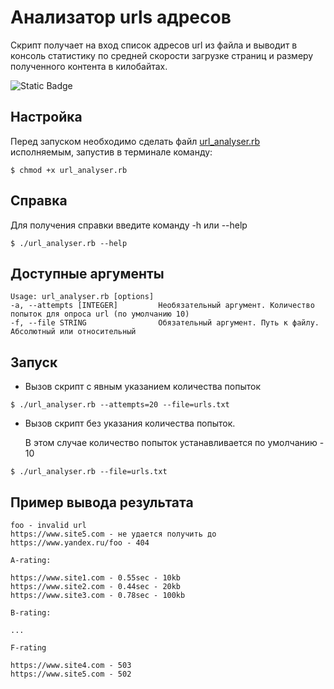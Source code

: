 # Анализатор urls адресов
Скрипт получает на вход список адресов url из файла и выводит в консоль статистику по средней скорости загрузке страниц
и размеру полученного контента в килобайтах.

![Static Badge](https://img.shields.io/badge/ruby%20-%203.0.6p216%20-red)


## Настройка
Перед запуском необходимо сделать файл [url_analyser.rb](url_analyser.rb) исполняемым, запустив в терминале 
команду:

```console
$ chmod +x url_analyser.rb
```

## Справка
Для получения справки введите команду -h или --help

```console
$ ./url_analyser.rb --help
```

## Доступные аргументы
```console
Usage: url_analyser.rb [options]
-a, --attempts [INTEGER]         Необязательный аргумент. Количество попыток для опроса url (по умолчанию 10)
-f, --file STRING                Обязательный аргумент. Путь к файлу. Абсолютный или относительный
```

## Запуск

- Вызов скрипт с явным указанием количества попыток
```console
$ ./url_analyser.rb --attempts=20 --file=urls.txt 
```

- Вызов скрипт без указания количества попыток. 

  В этом случае количество попыток устанавливается по умолчанию - 10

```console
$ ./url_analyser.rb --file=urls.txt 
```

## Пример вывода результата
```console
foo - invalid url
https://www.site5.com - не удается получить до
https://www.yandex.ru/foo - 404

A-rating:

https://www.site1.com - 0.55sec - 10kb
https://www.site2.com - 0.44sec - 20kb
https://www.site3.com - 0.78sec - 100kb

B-rating:

...

F-rating

https://www.site4.com - 503
https://www.site5.com - 502
```
